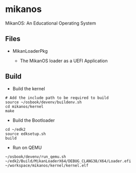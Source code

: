 # mikanos

MikanOS: An Educational Operating System

## Files

- MikanLoaderPkg

  - The MikanOS loader as a UEFI Application

## Build

- Build the kernel

```shell
# Add the include path to be required to build
source ~/osbook/devenv/buildenv.sh
cd mikanos/kernel
make
```

- Build the Bootloader

```shell
cd ~/edk2
source edksetup.sh
build
```

- Run on QEMU

```shell
~/osbook/devenv/run_qemu.sh ~/edk2/Build/MikanLoaderX64/DEBUG_CLANG38/X64/Loader.efi ~/workspace/mikanos/kernel/kernel.elf
```